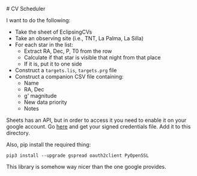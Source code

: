 # CV Scheduler

I want to do the following:
  - Take the sheet of EclipsingCVs
  - Take an observing site (i.e., TNT, La Palma, La Silla)
  - For each star in the list:
    - Extract RA, Dec, P, T0 from the row
    - Calculate if that star is visible that night from that place
    - If it is, put it to one side
  - Construct a `targets.lis`, `targets.prg` file
  - Construct a companion CSV file containing:
    - Name
    - RA, Dec
    - g' magnitude
    - New data priority
    - Notes

Sheets has an API, but in order to access it you need to enable it on your google account.
Go [here](https://gspread.readthedocs.io/en/latest/oauth2.html) and get your
signed credentials file. Add it to this directory.

Also, pip install the required thing:

```
pip3 install --upgrade gspread oauth2client PyOpenSSL
```

This library is somehow way nicer than the one google provides.


